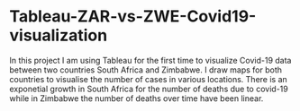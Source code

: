 # Tableau-ZAR-vs-ZWE-Covid19-visualization
In this project I am using Tableau for the first time to visualize Covid-19 data between two countries South Africa and Zimbabwe. I draw maps for both countries to visualise the number of cases in various locations. 
There is an exponetial growth in South Africa for the number of deaths due to covid-19 while in Zimbabwe the number of deaths over time have been linear.
